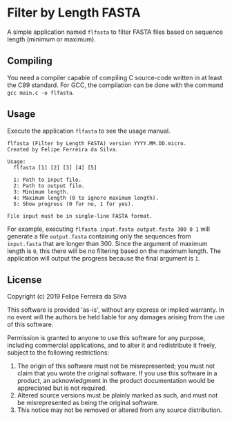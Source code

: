 # Filter by Length FASTA

A simple application named `flfasta` to filter FASTA files based on sequence length (minimum or maximum).

## Compiling

You need a compiler capable of compiling C source-code written in at least the C89 standard. For GCC, the compilation can be done with the command `gcc main.c -o flfasta`.

## Usage

Execute the application `flfasta` to see the usage manual.

```
flfasta (Filter by Length FASTA) version YYYY.MM.DD.micro.
Created by Felipe Ferreira da Silva.

Usage:
  flfasta [1] [2] [3] [4] [5]

  1: Path to input file.
  2: Path to output file.
  3: Minimum length.
  4: Maximum length (0 to ignore maximum length).
  5: Show progress (0 for no, 1 for yes).

File input must be in single-line FASTA format.
```

For example, executing `flfasta input.fasta output.fasta 300 0 1` will generate a file `output.fasta` containing only the sequences from `input.fasta` that are longer than 300. Since the argument of maximum length is `0`, this there will be no filtering based on the maximum length. The application will output the progress because the final argument is `1`.

## License

Copyright (c) 2019 Felipe Ferreira da Silva

This software is provided 'as-is', without any express or implied warranty. In no event will the authors be held liable for any damages arising from the use of this software.

Permission is granted to anyone to use this software for any purpose, including commercial applications, and to alter it and redistribute it freely, subject to the following restrictions:

1. The origin of this software must not be misrepresented; you must not claim that you wrote the original software. If you use this software in a product, an acknowledgment in the product documentation would be appreciated but is not required.
2. Altered source versions must be plainly marked as such, and must not be misrepresented as being the original software.
3. This notice may not be removed or altered from any source distribution.
